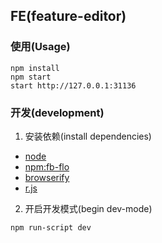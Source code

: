 ## FE(feature-editor)

### 使用(Usage)

```shell
npm install
npm start
start http://127.0.0.1:31136
```

### 开发(development)

1. 安装依赖(install dependencies)

* [node](https://nodejs.org)
* [npm:fb-flo](https://github.com/facebook/fb-flo)
* [browserify](http://browserify.org/#install)
* [r.js](https://github.com/jrburke/r.js)

2. 开启开发模式(begin dev-mode)

```shell
npm run-script dev
```